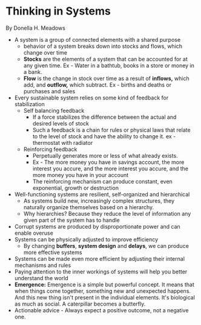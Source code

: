# Thinking in Systems

By Donella H. Meadows

- A system is a group of connected elements with a shared purpose
    - behavior of a system breaks down into stocks and flows, which change over time
    - **Stocks** are the elements of a system that can be accounted for at any given time. Ex - Water in a bathtub, books in a store or money in a bank.
    - **Flow** is the change in stock over time as a result of **inflows,** which add, and **outflow,** which subtract. Ex - births and deaths or purchases and sales
- Every sustainable system relies on some kind of feedback for stabilization
    - Self balancing feedback
        - If a force stabilizes the difference between the actual and desired levels of stock
        - Such a feedback is a chain for rules or physical laws that relate to the level of stock and have the ability to change it. ex - thermostat with radiator
    - Reinforcing feedback
        - Perpetually generates more or less of what already exists.
        - Ex - The more money you have in savings account, the more interest you accure, and the more interest you accure, and the more money you have in your account
        - The reinforcing mechanism can produce constant, even exponential, growth or destruction
- Well-functioning systems are resilient, self-organized and hierarchical
    - As systems build new, increasingly complex structures, they naturally organize themselves based on a hierarchy.
    - Why hierarchies? Because they reduce the level of information any given part of the system has to handle
- Corrupt systems are produced by disproportionate power and can enable overuse
- Systems can be physically adjusted to improve efficiency
    - By changing **buffers**, **system design** and **delays**, we can produce more effective systems
- Systems can be made even more efficient by adjusting their internal mechanisms and rules
- Paying attention to the inner workings of systems will help you better understand the world
- **Emergence:** Emergence is a simple but powerful concept. It means that when things come together, something new and unexpected happens. And this new thing isn't present in the individual elements. It's biological as much as social. A caterpillar becomes a butterfly.
- Actionable advice - Always expect a positive outcome, not a negative one.
